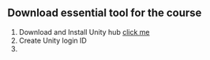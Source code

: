 ## Download essential tool for the course

1. Download and Install Unity hub [click me](https://docs.unity3d.com/hub/manual/InstallHub.html)
2. Create Unity login ID
3. 